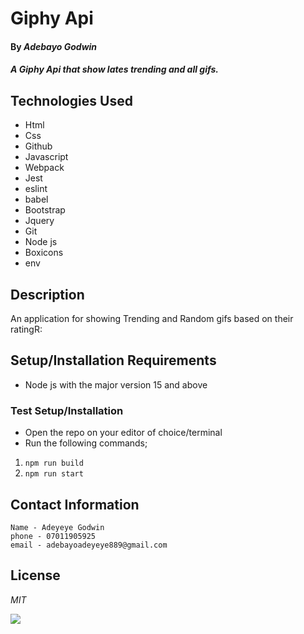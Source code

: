 # Giphy Api

#### By _**Adebayo Godwin**_

#### _A Giphy Api that show lates trending and all gifs._

## Technologies Used

* Html
* Css
* Github
* Javascript
* Webpack
* Jest
* eslint
* babel
* Bootstrap
* Jquery
* Git
* Node js
* Boxicons
* env


## Description

An application for showing Trending and Random gifs based on their ratingR: 


## Setup/Installation Requirements
* Node js with the major version 15 and above

### Test Setup/Installation

* Open the repo on your editor of choice/terminal
* Run the following commands;
1. <code>npm run build</code>
2. <code>npm run start</code>

## Contact Information
    Name - Adeyeye Godwin
    phone - 07011905925
    email - adebayoadeyeye889@gmail.com



## License

_MIT_

![](./img/Screenshot_20240318-213528_1.png)